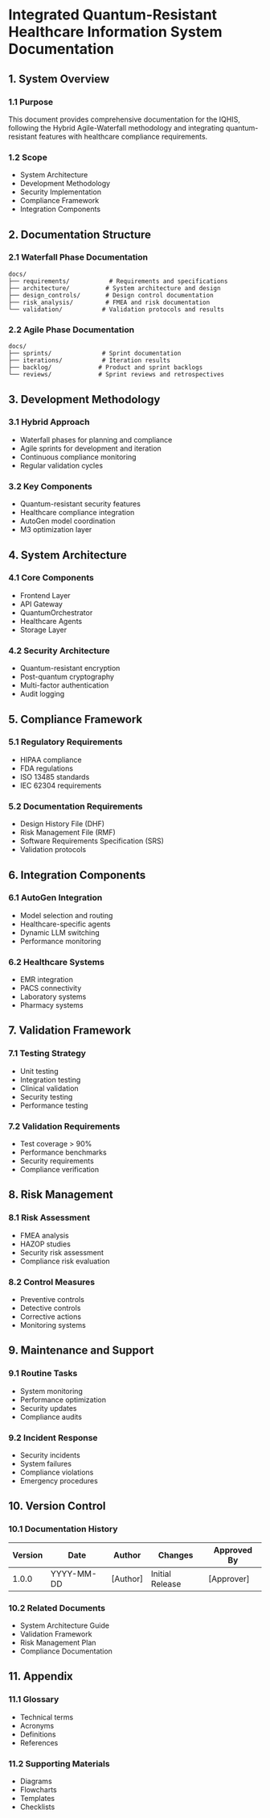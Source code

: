 # Integrated Quantum-Resistant Healthcare Information System Documentation

## 1. System Overview

### 1.1 Purpose
This document provides comprehensive documentation for the IQHIS, following the Hybrid Agile-Waterfall methodology and integrating quantum-resistant features with healthcare compliance requirements.

### 1.2 Scope
- System Architecture
- Development Methodology
- Security Implementation
- Compliance Framework
- Integration Components

## 2. Documentation Structure

### 2.1 Waterfall Phase Documentation
```
docs/
├── requirements/           # Requirements and specifications
├── architecture/          # System architecture and design
├── design_controls/       # Design control documentation
├── risk_analysis/         # FMEA and risk documentation
└── validation/           # Validation protocols and results
```

### 2.2 Agile Phase Documentation
```
docs/
├── sprints/              # Sprint documentation
├── iterations/           # Iteration results
├── backlog/             # Product and sprint backlogs
└── reviews/             # Sprint reviews and retrospectives
```

## 3. Development Methodology

### 3.1 Hybrid Approach
- Waterfall phases for planning and compliance
- Agile sprints for development and iteration
- Continuous compliance monitoring
- Regular validation cycles

### 3.2 Key Components
- Quantum-resistant security features
- Healthcare compliance integration
- AutoGen model coordination
- M3 optimization layer

## 4. System Architecture

### 4.1 Core Components
- Frontend Layer
- API Gateway
- QuantumOrchestrator
- Healthcare Agents
- Storage Layer

### 4.2 Security Architecture
- Quantum-resistant encryption
- Post-quantum cryptography
- Multi-factor authentication
- Audit logging

## 5. Compliance Framework

### 5.1 Regulatory Requirements
- HIPAA compliance
- FDA regulations
- ISO 13485 standards
- IEC 62304 requirements

### 5.2 Documentation Requirements
- Design History File (DHF)
- Risk Management File (RMF)
- Software Requirements Specification (SRS)
- Validation protocols

## 6. Integration Components

### 6.1 AutoGen Integration
- Model selection and routing
- Healthcare-specific agents
- Dynamic LLM switching
- Performance monitoring

### 6.2 Healthcare Systems
- EMR integration
- PACS connectivity
- Laboratory systems
- Pharmacy systems

## 7. Validation Framework

### 7.1 Testing Strategy
- Unit testing
- Integration testing
- Clinical validation
- Security testing
- Performance testing

### 7.2 Validation Requirements
- Test coverage > 90%
- Performance benchmarks
- Security requirements
- Compliance verification

## 8. Risk Management

### 8.1 Risk Assessment
- FMEA analysis
- HAZOP studies
- Security risk assessment
- Compliance risk evaluation

### 8.2 Control Measures
- Preventive controls
- Detective controls
- Corrective actions
- Monitoring systems

## 9. Maintenance and Support

### 9.1 Routine Tasks
- System monitoring
- Performance optimization
- Security updates
- Compliance audits

### 9.2 Incident Response
- Security incidents
- System failures
- Compliance violations
- Emergency procedures

## 10. Version Control

### 10.1 Documentation History
| Version | Date | Author | Changes | Approved By |
|---------|------|--------|---------|------------|
| 1.0.0 | YYYY-MM-DD | [Author] | Initial Release | [Approver] |

### 10.2 Related Documents
- System Architecture Guide
- Validation Framework
- Risk Management Plan
- Compliance Documentation

## 11. Appendix

### 11.1 Glossary
- Technical terms
- Acronyms
- Definitions
- References

### 11.2 Supporting Materials
- Diagrams
- Flowcharts
- Templates
- Checklists 
